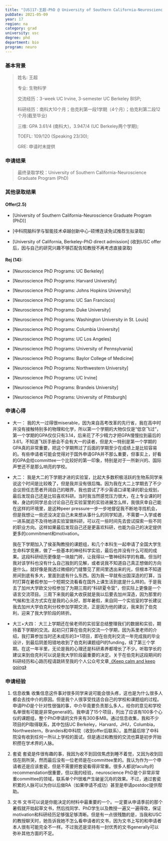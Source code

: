 ```yaml
---
title: "[US]17-王超-PhD @ University of Southern California-Neuroscience Graduate Program"
pubDate: 2021-05-09
year: 17
region: na
category: grad
university: usc
degree: phd
department: bio
program: neuro
---
```


### 基本背景

> 姓名: 	王超
>
> 专业: 生物科学
>
> 交流经历：3-week UC Irvine, 3-semester UC Berkeley BISP;
>
> 科研经历：南科大10个月；伯克利第一段1学期（4个月）；伯克利第二段12个月(截至毕业)
>
> 三维: GPA 3.61/4 (南科大)，3.947/4 (UC Berkeley两个学期);
>
> TOEFL: 109/120 (Speaking 23/30);
>
> GRE: 申请时未提供

### 申请结果

>   最终录取学校：University of Southern California-Neuroscience Graduate Program (PhD)

### 其他录取结果

#### Offer(2.5)

- [University of Southern California-Neuroscience Graduate Program (PhD)]

- [中科院脑科学与智能技术卓越创新中心-硕博连读免试推荐生拟录取]

- [University of California, Berkeley-PhD direct admission] (收到USC offer后，因与自己的研究兴趣不够匹配告知教授不再考虑直接录取)  

#### Rej (14):

- [Neuroscience PhD Programs: UC Berkeley]

- [Neuroscience PhD Programs: Harvard University]

- [Neuroscience PhD Programs: Johns Hopkins University]

- [Neuroscience PhD Programs: UC San Francisco]

- [Neuroscience PhD Programs: Duke University]

- [Neuroscience PhD Programs: Washington University in St. Louis]

- [Neuroscience PhD Programs: Columbia University]

- [Neuroscience PhD Programs: UC Los Angeles]

- [Neuroscience PhD Programs: University of Pennsylvania]

- [Neuroscience PhD Programs: Baylor College of Medicine]

- [Neuroscience PhD Programs: Northwestern University]

- [Neuroscience PhD Programs: UC Irvine]

- [Neuroscience PhD Programs: Brandeis University]

- [Neuroscience PhD Programs: University of Pittsburgh]

### 申请心得

-   大一：
    我的大一过得很miserable，因为来自高考改革的先行省，我在高中时并没有接触特别多的物理和化学，所以第一个学期的大物仅仅是“低空飞过”，第一个学期的GPA仅仅只有3.14，后来花了不少精力才把GPA慢慢拉到最后的3.61。不知道飞跃手册会不会有大一的读者，但是大一特别是第一个学期的GPA真的非常重要，把这个学期熬过了后面的学期至少在成绩上是比较容易的。有些申请者可能会觉得对于国外申请GPA并不那么重要，但事实上，好看的GPA会给committee一个比较好的第一印象，特别是对于一所新兴的、国际声誉还不是那么响亮的学校。

    

-   大二：
    我是大二的下学期才进的实验室，比起大多数积极活跃的生物系同学来说这个时间是比较晚了，但是我并没有很后悔。因为我在大二上学期去了不少会议担任志愿者开阔自己的眼界，我也尝试了不少英语口译笔译的职业规划，最后发现自己还是比较喜欢科研。当时我当然感觉压力很大，在上专业课的时候，身边的同学总会讨论自己在实验室里的实验进展怎么样，我很庆幸自己能在这样的环境里，是这种peer pressure一步一步地督促我不断地寻找机会，但是我想让一些还没决定自己未来想从事什么的同学知道，不需要一入学或者一进系就迫不及待地进实验室做科研，可以花一些时间先去尝试探索一些不同的职业方向。这样如果最后发现自己还是更喜欢科研，也能为自己的决定提供更多的commitment和motivation。

    

    我在下学期加入了侯圣陶教授的课题组，和几个本科生一起申请了全国大学生生命科学竞赛，做了一些基本的神经科学实验，最后也并没有什么可观的成果。这段科研经历更像是一块敲门砖，让我得以一瞥神经科学的有趣。但当时我对该学科也没有什么自己独到的见解，或者说我不知道自己真正想做的方向是什么。就好像是我透过微细的门缝瞥见了房间里透出来的光，但根本不知道房间到底有多大，里面到底有什么东西。因为我一早就有出国深造的打算，当时打算在暑假参加一个短期交流看看在国外上课生活到底是什么样的。于是我去了加州大学欧文分校参加了为期三周的“科研夏令营”，但实际上更像是一个语言交流项目。三周下来我的最大收获就是我以后要去加州深造，因为那里的气候和生活方式实在是我的心头好。那年暑假，来自同一个实验室的学长建议我去加州大学伯克利分校参加学期交流，正是因为他的建议，我来到了伯克利，迎来了我大学阶段的转折。

    

-   大三+大四：
    大三上学期还在侯老师的实验室总结整理我们的数据和实验，期待着下学期的交流。起初只打算在伯克利交流一个学期，因为系里老师的介绍，我打算参加当时还未成形的3+1项目，即在伯克利交流一年完成我的毕业设计，到最后阴差阳错地收到了伯克利课题组PI的funding，续了第三个学期。在这一年半里，无论是我的心理还是科研素养都增长了不少。听取学长的建议来到伯克利可以说是我大学阶段最重要的决定。关于在伯克利这段期间的科研经历和心路历程请跳转至我的个人公众号文章[《Keep calm and keep going》](https://mp.weixin.qq.com/s/4Pwy0g2tig-kNbnV7z-UzA)

### 申请经验

1.  信息收集
    收集信息这件事对很多同学来说可能会很头疼，这也是为什么很多人都会去找中介的原因。但是我个人很享受找适合自己的学校和课题组的过程。申请PhD是个针对性很强的事，中介毕竟要负责那么多人，给你的意见和学校名单很有可能是非常general的。我申请了15个项目，列出了应该有100多个心仪的课题组，整个PhD申请的文件夹有300多MB。通过信息收集，我和不少项目的PI取得联系，其中包括UC Berkeley，Harvard，JHU，Columbia，Northwestern，Brandeis和中科院（收到offer后联系）。虽然最后除了中科院没有收到任何一所以上学校的面试，但是通过和教授的交流也算是初步开始积攒在学术界的人脉。

    

2.  套瓷
    套瓷是件很有趣的事，我因为收不到回信焦虑到睡不着觉，又因为收到回信在厕所哭，然而最后没有一位老师是在committee里的。我认为作为一个申请者还是应该套瓷，但是不需要把套瓷看得非常重。很多人都说faculty的recommendation很重要，但以我的经验，neuroscience PhD是个非常非常重committee的领域，联系单个PI很难产生破釜沉舟的效果。不过，通过套瓷积累的人脉可以为你以后做RA（如果申请不成功）甚至是申请postdoc提供帮助。

    

3.  文书
    文书可以说是你能决定的材料中最重要的一个。一定要从申请季前的那个暑假就开始起草文书，然后找同学、PhD学生以及教授一遍又一遍得改，保证motivation和科研经历足够强足够清晰。但是有一点很残酷的是，当我和USC的教授聊天时，她告诉我她不怎么看申请者的文书，因为文书上写的和申请者本人很有可能完全不一样。不过我还是坚持有一封优秀的文书generally可以弥补其他方面的不足。
